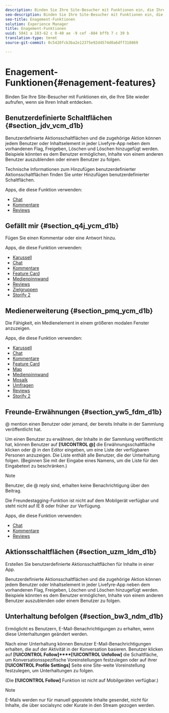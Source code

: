 ```yaml
---
description: Binden Sie Ihre Site-Besucher mit Funktionen ein, die Ihre Site wieder aufrufen, wenn sie Ihren Inhalt entdecken.
seo-description: Binden Sie Ihre Site-Besucher mit Funktionen ein, die Ihre Site wieder aufrufen, wenn sie Ihren Inhalt entdecken.
seo-title: Enagement-Funktionen
solution: Experience Manager
title: Enagement-Funktionen
uuid: 5841 a 183-62 c 0-40 ae -9 cef -884 bffb 7 c 39 b
translation-type: tm+mt
source-git-commit: 0c5420fcb3ba2e12375e92d4574d0a6dff310869

---
```



# Enagement-Funktionen{#enagement-features}

Binden Sie Ihre Site-Besucher mit Funktionen ein, die Ihre Site wieder aufrufen, wenn sie Ihren Inhalt entdecken.

## Benutzerdefinierte Schaltflächen {#section_jdv_vcm_d1b}

Benutzerdefinierte Aktionsschaltflächen und die zugehörige Aktion können jedem Benutzer oder Inhaltselement in jeder Livefyre-App neben dem vorhandenen Flag, Freigeben, Löschen und Löschen hinzugefügt werden. Beispiele könnten es dem Benutzer ermöglichen, Inhalte von einem anderen Benutzer auszublenden oder einem Benutzer zu folgen.

Technische Informationen zum Hinzufügen benutzerdefinierter Aktionsschaltflächen finden Sie unter Hinzufügen benutzerdefinierter Schaltflächen.

Apps, die diese Funktion verwenden:

* [Chat](../c-about-apps/c-chat-app/c-chat-app.md#c_chat_app)
* [Kommentare](/help/using/c-about-apps/c-comments/c-comments.md)
* [Reviews](../c-about-apps/c-reviews-app/c-reviews-app.md#c_reviews_app)

## Gefällt mir {#section_q4j_ycm_d1b}

Fügen Sie einen Kommentar oder eine Antwort hinzu.

Apps, die diese Funktion verwenden:

* [Karussell](../c-about-apps/c-carousel-app/c-carousel-app.md#c_carousel_app)
* [Chat](../c-about-apps/c-chat-app/c-chat-app.md#c_chat_app)
* [Kommentare](/help/using/c-about-apps/c-comments/c-comments.md)
* [Feature Card](../c-about-apps/c-feature-card-app/c-feature-card-app.md#c_feature_card_app)
* [Medienpinnwand](../c-about-apps/c-media-wall-app/c-media-wall-app.md#c_media_wall_app)
* [Reviews](../c-about-apps/c-reviews-app/c-reviews-app.md#c_reviews_app)
* [Zielgruppen](../c-about-apps/c-sidenotes-app/c-sidenotes-app.md#c_sidenotes_app)
* [Storify 2](../c-about-apps/c-storify2/c-storify2.md#c_storify2)

## Medienerweiterung {#section_pmq_ycm_d1b}

Die Fähigkeit, ein Medienelement in einem größeren modalen Fenster anzuzeigen.

Apps, die diese Funktion verwenden:

* [Karussell](../c-about-apps/c-carousel-app/c-carousel-app.md#c_carousel_app)
* [Chat](../c-about-apps/c-chat-app/c-chat-app.md#c_chat_app)
* [Kommentare](/help/using/c-about-apps/c-comments/c-comments.md)
* [Feature Card](../c-about-apps/c-feature-card-app/c-feature-card-app.md#c_feature_card_app)
* [Map](../c-about-apps/c-map-app/c-map-app.md#c_map_app)
* [Medienpinnwand](../c-about-apps/c-media-wall-app/c-media-wall-app.md#c_media_wall_app)
* [Mosaik](../c-about-apps/c-mosaic-app/c-mosaic-app.md#c_mosaic_app)
* [Umfragen](../c-about-apps/c-polls-app/c-polls-app.md#c_polls_app)
* [Reviews](../c-about-apps/c-reviews-app/c-reviews-app.md#c_reviews_app)
* [Storify 2](../c-about-apps/c-storify2/c-storify2.md#c_storify2)

## Freunde-Erwähnungen {#section_yw5_fdm_d1b}

@ mention einen Benutzer oder jemand, der bereits Inhalte in der Sammlung veröffentlicht hat.

Um einen Benutzer zu erwähnen, der Inhalte in der Sammlung veröffentlicht hat, können Benutzer auf **[!UICONTROL @]** die Erwähnungsschaltfläche klicken oder @ in den Editor eingeben, um eine Liste der verfügbaren Personen anzuzeigen. Die Liste enthält alle Benutzer, die der Unterhaltung folgen. (Beginnen Sie mit der Eingabe eines Namens, um die Liste für den Eingabetext zu beschränken.)

>[!NOTE]
>
>Benutzer, die @ reply sind, erhalten keine Benachrichtigung über den Beitrag.

Die Freundestagging-Funktion ist nicht auf dem Mobilgerät verfügbar und steht nicht auf IE 8 oder früher zur Verfügung.

Apps, die diese Funktion verwenden:

* [Chat](../c-about-apps/c-chat-app/c-chat-app.md#c_chat_app)
* [Kommentare](/help/using/c-about-apps/c-comments/c-comments.md)
* [Reviews](../c-about-apps/c-reviews-app/c-reviews-app.md#c_reviews_app)

## Aktionsschaltflächen {#section_uzm_ldm_d1b}

Erstellen Sie benutzerdefinierte Aktionsschaltflächen für Inhalte in einer App.

Benutzerdefinierte Aktionsschaltflächen und die zugehörige Aktion können jedem Benutzer oder Inhaltselement in jeder Livefyre-App neben dem vorhandenen Flag, Freigeben, Löschen und Löschen hinzugefügt werden. Beispiele könnten es dem Benutzer ermöglichen, Inhalte von einem anderen Benutzer auszublenden oder einem Benutzer zu folgen.

## Unterhaltung befolgen {#section_bw3_ndm_d1b}

Ermöglicht es Benutzern, E-Mail-Benachrichtigungen zu erhalten, wenn diese Unterhaltungen geändert werden.

Nach einer Unterhaltung können Benutzer E-Mail-Benachrichtigungen erhalten, die auf der Aktivität in der Konversation basieren. Benutzer klicken auf **[!UICONTROL Follow]****[!UICONTROL Unfollow]** die Schaltfläche, um Konversationsspezifische Voreinstellungen festzulegen oder auf ihrer **[!UICONTROL Profile Settings]** Seite eine Site-weite Voreinstellung festzulegen, um Unterhaltungen zu folgen.

(Die **[!UICONTROL Follow]** Funktion ist nicht auf Mobilgeräten verfügbar.)

>[!NOTE]
>
>E-Mails werden nur für manuell gepostete Inhalte gesendet, nicht für Inhalte, die über socialsync oder Kurate in den Stream gezogen werden.

